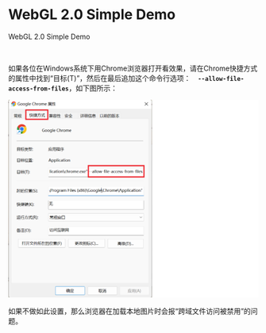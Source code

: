# WebGL 2.0 Simple Demo
WebGL 2.0 Simple Demo

<br />

如果各位在Windows系统下用Chrome浏览器打开看效果，请在Chrome快捷方式的属性中找到“目标(T)”，然后在最后追加这个命令行选项：**`  --allow-file-access-from-files`**，如下图所示：

![chrome-setting](https://github.com/zenny-chen/WebGL1.0-Simple_Demo/blob/main/chrome-setting.png)

如果不做如此设置，那么浏览器在加载本地图片时会报“跨域文件访问被禁用”的问题。


